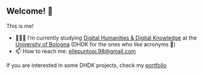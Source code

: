 ## Welcome! 👋
  
This is me!
- 🧑🏻‍💻 I’m currently studying [Digital Humanities & Digital Knowledge](https://corsi.unibo.it/2cycle/DigitalHumanitiesKnowledge) at the [University of Bologna](https://www.unibo.it/it) (DHDK for the ones who like acronyms 🥹)
- 📫 How to reach me: ellepuntopi.98@gmail.com

If you are interested in some DHDK projects, check my [portfolio](https://github.com/Postitisnt/DHDK_Projects.git)



<!--
**Postitisnt/Postitisnt** is a ✨ _special_ ✨ repository because its `README.md` (this file) appears on your GitHub profile.

Here are some ideas to get you started:


- 🌱 I’m currently learning ...
- 👯 I’m looking to collaborate on ...
- 🤔 I’m looking for help with ...
- 💬 Ask me about ...
- 📫 How to reach me: ...
- 😄 Pronouns: ...
- ⚡ Fun fact: ...
-->
